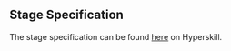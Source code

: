 ## Stage Specification

The stage specification can be found [here](https://hyperskill.org/projects/184/stages/937/implement) on Hyperskill.